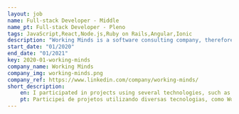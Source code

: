 ```yaml
---
layout: job
name: Full-stack Developer - Middle
name_pt: Full-stack Developer - Pleno
tags: JavaScript,React,Node.js,Ruby on Rails,Angular,Ionic
description: "Working Minds is a software consulting company, therefore, it has in its repertoires several projects with many technologies, so it is necessary a multidisciplinary team focused on quality deliveries."
start_date: "01/2020"
end_date: "01/2021"
key: 2020-01-working-minds
company_name: Working Minds
company_img: working-minds.png
company_ref: https://www.linkedin.com/company/working-minds/
short_description:
    en: I participated in projects using several technologies, such as Wordpress, Ruby on Rails, React, Ionic, Angular and Spring. The projects were based on the consulting model for other companies using Git and Jira for their management.
    pt: Participei de projetos utilizando diversas tecnologias, como Wordpress, Ruby on Rails, React, Ionic, Angular e Spring. Os projetos foram foitos no modelo de consultoria para outras empresas utilizando Git e Jira para gerenciamentos dos mesmos.
---
```

